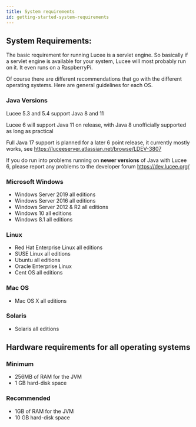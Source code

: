 ```yaml
---
title: System requirements
id: getting-started-system-requirements
---
```


## **System Requirements:** ##

The basic requirement for running Lucee is a servlet engine. So basically if a servlet engine is available for your system, Lucee will most probably run on it. It even runs on a RaspberryPi.

Of course there are different recommendations that go with the different operating systems. Here are general guidelines for each OS.

### Java Versions ###

Lucee 5.3 and 5.4 support Java 8 and 11

Lucee 6 will support Java 11 on release, with Java 8 unofficially supported as long as practical 

Full Java 17 support is planned for a later 6 point release, it currently mostly works, see https://luceeserver.atlassian.net/browse/LDEV-3807

If you do run into problems running on **newer versions** of Java with Lucee 6, please report any problems to the developer forum https://dev.lucee.org/

### Microsoft Windows ###

* Windows Server 2019 all editions
* Windows Server 2016 all editions
* Windows Server 2012 & R2 all editions
* Windows 10 all editions
* Windows 8.1 all editions

### Linux ###

* Red Hat Enterprise Linux all editions
* SUSE Linux all editions
* Ubuntu all editions
* Oracle Enterprise Linux
* Cent OS all editions

### Mac OS ###

* Mac OS X all editions

### Solaris ###

* Solaris all editions

## **Hardware requirements for all operating systems** ##

### Minimum ###

* 256MB of RAM for the JVM
* 1 GB hard-disk space

### Recommended ###

* 1GB of RAM for the JVM
* 10 GB hard-disk space
